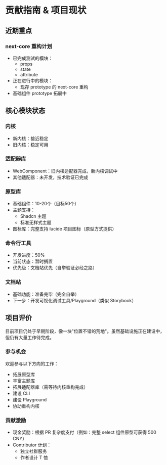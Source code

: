 # 贡献指南 & 项目现状

## 近期重点

### next-core 重构计划

- 已完成测试的模块：
  - props
  - state
  - attribute
- 正在进行中的模块：
  - 现存 prototype 的 next-core 重构
- 基础组件 prototype 拓展中

## 核心模块状态

### 内核

- 新内核：接近稳定
- 旧内核：稳定可用

### 适配器库

- WebComponent：旧内核适配器完成，新内核调试中
- 其他适配器：未开发，技术验证已完成

### 原型库

- 基础组件：10-20个（目标50个）
- 主题支持：
  - Shadcn 主题
  - 标准无样式主题
- 图标库：完整支持 lucide 项目图标（原型方式提供）

### 命令行工具

- 开发进度：50%
- 当前状态：暂时搁置
- 优先级：文档站优先（自举验证必经之路）

### 文档站

- 基础功能：准备完毕（完全自举）
- 下一步：开发可视化调试工具/Playground（类似 Storybook）

## 项目评价

目前项目仍处于早期阶段，像一块"位置不错的荒地"。虽然基础设施正在建设中，但仍有大量工作待完成。

### 参与机会

欢迎参与以下方向的工作：

- 拓展原型库
- 丰富主题库
- 拓展适配器库（需等待内核重构完成）
- 建设 CLI
- 建设 Playground
- 协助重构内核

### 贡献激励

- 现金奖励：根据 PR 复杂度支付（例如：完整 select 组件原型可获得 500 CNY）
- Contributor 计划：
  - 独立社群服务
  - 作者设计 T 恤
